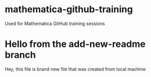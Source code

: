 # mathematica-github-training
Used for Mathematica GitHub training sessions

# Hello from the add-new-readme branch
Hey, this file is brand new file that was created from local machine
